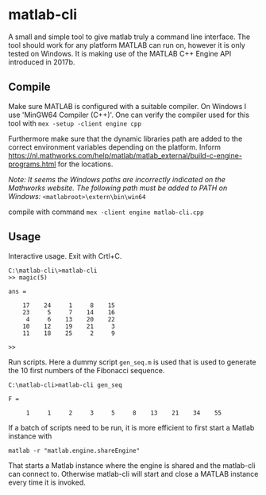 # matlab-cli
A small and simple tool to give matlab truly a command line interface. 
The tool should work for any platform MATLAB can run on, however it is only tested on Windows. 
It is making use of the MATLAB C++ Engine API introduced in 2017b.

## Compile
Make sure MATLAB is configured with a suitable compiler. On Windows I use 'MinGW64 Compiler (C++)'.
One can verify the compiler used for this tool with `mex -setup -client engine cpp`

Furthermore make sure that the dynamic libraries path are added to the correct environment variables depending on the platform.
Inform https://nl.mathworks.com/help/matlab/matlab_external/build-c-engine-programs.html for the locations.

_Note: It seems the Windows paths are incorrectly indicated on the Mathworks website. The following path must be added to PATH on Windows:_
`<matlabroot>\extern\bin\win64`

compile with command `mex -client engine matlab-cli.cpp`

## Usage
Interactive usage. Exit with Crtl+C.

``` 
C:\matlab-cli\>matlab-cli
>> magic(5)

ans =

    17    24     1     8    15
    23     5     7    14    16
     4     6    13    20    22
    10    12    19    21     3
    11    18    25     2     9

>>
```

Run scripts. Here a dummy script `gen_seq.m` is used that is used to generate the 10 first numbers of the Fibonacci sequence.
```
C:\matlab-cli>matlab-cli gen_seq

F =

     1     1     2     3     5     8    13    21    34    55

```

If a batch of scripts need to be run, it is more efficient to first start a Matlab instance with
```
matlab -r "matlab.engine.shareEngine"
```
That starts a Matlab instance where the engine is shared and the matlab-cli can connect to. Otherwise matlab-cli will start and close a MATLAB instance every time it is invoked.


